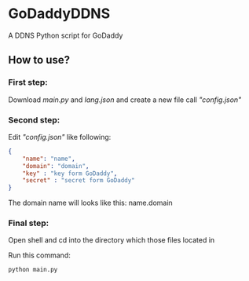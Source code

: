 # GoDaddyDDNS
A DDNS Python script for GoDaddy

## How to use?

### First step:

Download *main.py* and *lang.json* and create a new file call *"config.json"*

### Second step:

Edit *"config.json"* like following:

```json
{
    "name": "name",
    "domain": "domain",
    "key" : "key form GoDaddy",
    "secret" : "secret form GoDaddy"
}
```

The domain name will looks like this: name.domain

### Final step:

Open shell and cd into the directory which those files located in

Run this command:

```shell
python main.py
```

